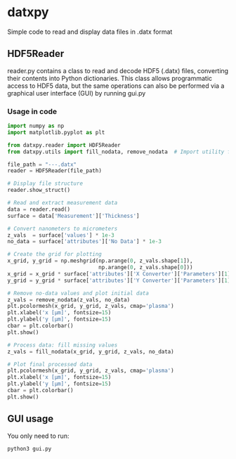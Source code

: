 # datxpy
Simple code to read and display data files in .datx format

## HDF5Reader

reader.py contains a class to read and decode HDF5 (.datx) files, converting their contents into Python dictionaries.
This class allows programmatic access to HDF5 data, but the same operations 
can also be performed via a graphical user interface (GUI) by running gui.py

### Usage in code

```python
import numpy as np
import matplotlib.pyplot as plt

from datxpy.reader import HDF5Reader
from datxpy.utils import fill_nodata, remove_nodata  # Import utility functions

file_path = "---.datx"
reader = HDF5Reader(file_path)

# Display file structure
reader.show_struct()

# Read and extract measurement data
data = reader.read()
surface = data['Measurement']['Thickness']

# Convert nanometers to micrometers
z_vals  = surface['values'] * 1e-3
no_data = surface['attributes']['No Data'] * 1e-3

# Create the grid for plotting
x_grid, y_grid = np.meshgrid(np.arange(0, z_vals.shape[1]),
                             np.arange(0, z_vals.shape[0]))
x_grid = x_grid * surface['attributes']['X Converter']['Parameters'][1] * 1e6
y_grid = y_grid * surface['attributes']['Y Converter']['Parameters'][1] * 1e6

# Remove no-data values and plot initial data
z_vals = remove_nodata(z_vals, no_data)
plt.pcolormesh(x_grid, y_grid, z_vals, cmap='plasma')
plt.xlabel('x [μm]', fontsize=15)
plt.ylabel('y [μm]', fontsize=15)
cbar = plt.colorbar()
plt.show()

# Process data: fill missing values
z_vals = fill_nodata(x_grid, y_grid, z_vals, no_data)

# Plot final processed data
plt.pcolormesh(x_grid, y_grid, z_vals, cmap='plasma')
plt.xlabel('x [μm]', fontsize=15)
plt.ylabel('y [μm]', fontsize=15)
cbar = plt.colorbar()
plt.show()
```
## GUI usage
You only need to run:
```bash
python3 gui.py
```